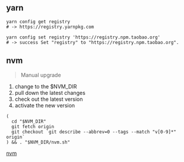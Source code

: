 ## yarn
```shell
yarn config get registry
# -> https://registry.yarnpkg.com

yarn config set registry 'https://registry.npm.taobao.org'
# -> success Set "registry" to "https://registry.npm.taobao.org".

```

## nvm
> Manual upgrade

1. change to the $NVM_DIR
2. pull down the latest changes
3. check out the latest version
4. activate the new version

```
(
  cd "$NVM_DIR"
  git fetch origin
  git checkout `git describe --abbrev=0 --tags --match "v[0-9]*" origin`
) && . "$NVM_DIR/nvm.sh"
```
[nvm](https://github.com/creationix/nvm#manual-upgrade)
